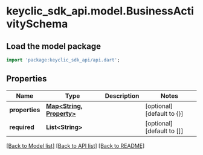 # keyclic_sdk_api.model.BusinessActivitySchema

## Load the model package
```dart
import 'package:keyclic_sdk_api/api.dart';
```

## Properties
Name | Type | Description | Notes
------------ | ------------- | ------------- | -------------
**properties** | [**Map&lt;String, Property&gt;**](Property.md) |  | [optional] [default to {}]
**required** | **List&lt;String&gt;** |  | [optional] [default to []]

[[Back to Model list]](../README.md#documentation-for-models) [[Back to API list]](../README.md#documentation-for-api-endpoints) [[Back to README]](../README.md)


